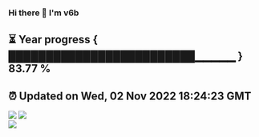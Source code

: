 ### Hi there 👋  I'm v6b  
⏳ Year progress { █████████████████████████▁▁▁▁▁ } 83.77 %
---
⏰ Updated on Wed, 02 Nov 2022 18:24:23 GMT
---
![](https://github-readme-stats.vercel.app/api?username=v6b&bg_color=30,e96443,904e95&title_color=fff&text_color=fff&layout=compact)
![](https://github-readme-stats.vercel.app/api/top-langs/?username=v6b&layout=compact&bg_color=30,e96443,904e95&title_color=fff&text_color=fff)  
![](https://gcore.jsdelivr.net/gh/v6b/v6b@main/assets/github-contribution-grid-snake.svg)

